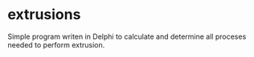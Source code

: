 # extrusions
Simple program writen in Delphi to calculate and determine all proceses needed to perform extrusion.
